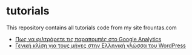 # tutorials
This repository contains all tutorials code from my site frountas.com

* [Πως να φιλτράρετε τις παραπομπές στο Google Analytics](https://frountas.com/seo/google-analytics-spam-traffic-bots/)
* [Γενική κλίση για τους μήνες στην Ελληνική γλώσσα του WordPress](https://frountas.com/php/γενική-κλίση-για-τους-μήνες-στην-ελληνική-γλώσσα-του-wordpress)

